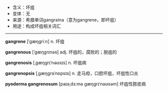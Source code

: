 - <span class="definition">含义：坏疽</span>
- <span class="definition">变体：无</span>
- <span class="definition">来源：希腊单词gangraina（意为gangrene，即坏疽）</span>
- <span class="definition">用途：构成坏疽相关词汇</span>


---


<span class="vocabulary">**gangrene**</span> [ˈɡæŋɡriːn] n. 坏疽

<span class="vocabulary">**gangrenous**</span> [ˈɡæŋɡrɪnəs] adj. 坏疽的，腐败的；脱疽的

<span class="vocabulary">**gangrenosis**</span> [ˌgæŋgrɪˈnəʊsɪs] n. 坏疽病

<span class="vocabulary">**gangrenopsis**</span> [ˌgæŋgrəˈnɒpsɪs] n. 走马疳，口腔坏疽，坏疽性口炎

<span class="vocabulary">**pyoderma gangrenosum**</span> [paɪəˌdɜːmə ɡæŋɡrɪˈnəʊsəm] 坏疽性脓皮病
